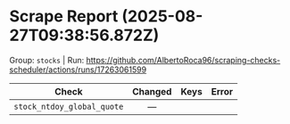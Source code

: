 # Scrape Report (2025-08-27T09:38:56.872Z)

Group: `stocks`  |  Run: https://github.com/AlbertoRoca96/scraping-checks-scheduler/actions/runs/17263061599

| Check | Changed | Keys | Error |
|---|:---:|:--|:--|
| `stock_ntdoy_global_quote` | — |  |  |
